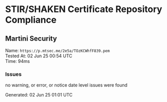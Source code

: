 # STIR/SHAKEN Certificate Repository Compliance

## Martini Security

Name: `https://p.mtsec.me/2e5a/TOzKCWhfF839.pem`\
Tested At: 02 Jun 25 00:54 UTC\
Time: 94ms

### Issues

no warning, or error, or notice date level issues were found

Generated: 02 Jun 25 01:01 UTC